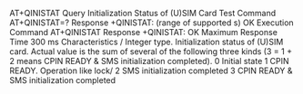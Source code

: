 AT+QINISTAT Query Initialization Status of (U)SIM Card
Test Command
AT+QINISTAT=?
Response
+QINISTAT: (range of supported <status>s)
OK
Execution Command
AT+QINISTAT
Response
+QINISTAT: <status>
OK
Maximum Response Time 300 ms
Characteristics /
<status> Integer type. Initialization status of (U)SIM card. Actual value is the sum of several of the
following three kinds (3 = 1 + 2 means CPIN READY & SMS initialization completed).
0 Initial state
1 CPIN READY. Operation like lock/
2 SMS initialization completed
3 CPIN READY & SMS initialization completed



